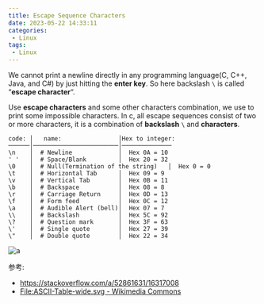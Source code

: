 ```yaml
---
title: Escape Sequence Characters
date: 2023-05-22 14:33:11
categories:
 - Linux
tags:
 - Linux
---
```


We cannot print a newline directly in any programming language(C, C++, Java, and C#) by just hitting the **enter key**. So here backslash `\` is called “**escape character**“.

Use **escape characters** and some other characters combination, we use to print some impossible characters. In c, all escape sequences consist of two or more characters, it is a combination of **backslash** `\` and **characters**.

```shell
code: │   name:                │Hex to integer:
──────│────────────────────────│──────────────
\n    │  # Newline             │  Hex 0A = 10
' '   │  # Space/Blank         │  Hex 20 = 32
\0    │  # Null(Termination of the string)   │  Hex 0 = 0
\t    │  # Horizontal Tab      │  Hex 09 = 9
\v    │  # Vertical Tab        │  Hex 0B = 11
\b    │  # Backspace           │  Hex 08 = 8
\r    │  # Carriage Return     │  Hex 0D = 13
\f    │  # Form feed           │  Hex 0C = 12
\a    │  # Audible Alert (bell)│  Hex 07 = 7
\\    │  # Backslash           │  Hex 5C = 92
\?    │  # Question mark       │  Hex 3F = 63
\'    │  # Single quote        │  Hex 27 = 39
\"    │  # Double quote        │  Hex 22 = 34
```

![a](a.png)

参考:

- https://stackoverflow.com/a/52861631/16317008
- [File:ASCII-Table-wide.svg - Wikimedia Commons](https://commons.wikimedia.org/wiki/File:ASCII-Table-wide.svg)